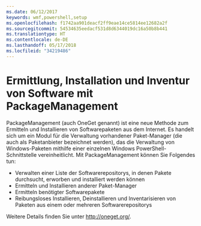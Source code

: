 ```yaml
---
ms.date: 06/12/2017
keywords: wmf,powershell,setup
ms.openlocfilehash: f1742aa901deacf2ff9eae14ce5814ee12682a2f
ms.sourcegitcommit: 54534635eedacf531d8d6344019dc16a50b8b441
ms.translationtype: HT
ms.contentlocale: de-DE
ms.lasthandoff: 05/17/2018
ms.locfileid: "34219486"
---
```

# <a name="software-discovery-install-and-inventory-with-packagemanagement"></a>Ermittlung, Installation und Inventur von Software mit PackageManagement

PackageManagement (auch OneGet genannt) ist eine neue Methode zum Ermitteln und Installieren von Softwarepaketen aus dem Internet. Es handelt sich um ein Modul für die Verwaltung vorhandener Paket-Manager (die auch als Paketanbieter bezeichnet werden), das die Verwaltung von Windows-Paketen mithilfe einer einzelnen Windows PowerShell-Schnittstelle vereinheitlicht. Mit PackageManagement können Sie Folgendes tun:

-   Verwalten einer Liste der Softwarerepositorys, in denen Pakete durchsucht, erworben und installiert werden können
-   Ermitteln und Installieren anderer Paket-Manager
-   Ermitteln benötigter Softwarepakete
-   Reibungsloses Installieren, Deinstallieren und Inventarisieren von Paketen aus einem oder mehreren Softwarerepositorys

Weitere Details finden Sie unter http://oneget.org/.

